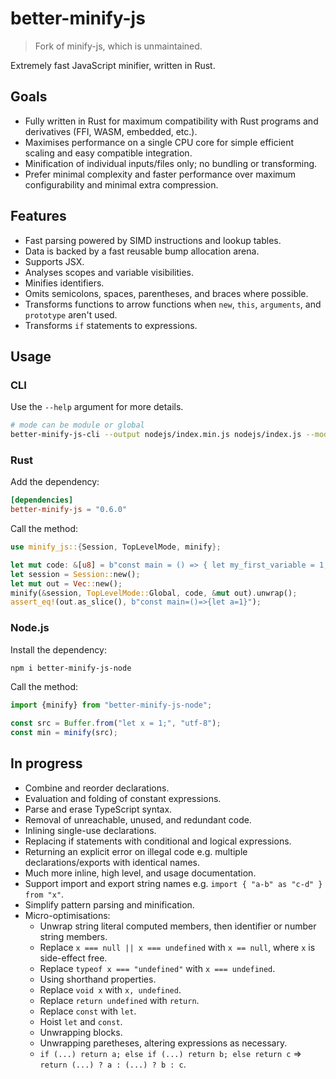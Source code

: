 # better-minify-js

> Fork of minify-js, which is unmaintained. 

Extremely fast JavaScript minifier, written in Rust.

## Goals

- Fully written in Rust for maximum compatibility with Rust programs and derivatives (FFI, WASM, embedded, etc.).
- Maximises performance on a single CPU core for simple efficient scaling and easy compatible integration.
- Minification of individual inputs/files only; no bundling or transforming.
- Prefer minimal complexity and faster performance over maximum configurability and minimal extra compression.

## Features

- Fast parsing powered by SIMD instructions and lookup tables.
- Data is backed by a fast reusable bump allocation arena.
- Supports JSX.
- Analyses scopes and variable visibilities.
- Minifies identifiers.
- Omits semicolons, spaces, parentheses, and braces where possible.
- Transforms functions to arrow functions when `new`, `this`, `arguments`, and `prototype` aren't used.
- Transforms `if` statements to expressions.

## Usage

### CLI

Use the `--help` argument for more details.

```bash
# mode can be module or global
better-minify-js-cli --output nodejs/index.min.js nodejs/index.js --mode global
```

### Rust

Add the dependency:

```toml
[dependencies]
better-minify-js = "0.6.0"
```

Call the method:

```rust
use minify_js::{Session, TopLevelMode, minify};

let mut code: &[u8] = b"const main = () => { let my_first_variable = 1; };";
let session = Session::new();
let mut out = Vec::new();
minify(&session, TopLevelMode::Global, code, &mut out).unwrap();
assert_eq!(out.as_slice(), b"const main=()=>{let a=1}");
```

### Node.js

Install the dependency:

```bash
npm i better-minify-js-node
```

Call the method:

```typescript
import {minify} from "better-minify-js-node";

const src = Buffer.from("let x = 1;", "utf-8");
const min = minify(src);
```

## In progress

- Combine and reorder declarations.
- Evaluation and folding of constant expressions.
- Parse and erase TypeScript syntax.
- Removal of unreachable, unused, and redundant code.
- Inlining single-use declarations.
- Replacing if statements with conditional and logical expressions.
- Returning an explicit error on illegal code e.g. multiple declarations/exports with identical names.
- Much more inline, high level, and usage documentation.
- Support import and export string names e.g. `import { "a-b" as "c-d" } from "x"`.
- Simplify pattern parsing and minification.
- Micro-optimisations:
  - Unwrap string literal computed members, then identifier or number string members.
  - Replace `x === null || x === undefined` with `x == null`, where `x` is side-effect free.
  - Replace `typeof x === "undefined"` with `x === undefined`.
  - Using shorthand properties.
  - Replace `void x` with `x, undefined`.
  - Replace `return undefined` with `return`.
  - Replace `const` with `let`.
  - Hoist `let` and `const`.
  - Unwrapping blocks.
  - Unwrapping paretheses, altering expressions as necessary.
  - `if (...) return a; else if (...) return b; else return c` => `return (...) ? a : (...) ? b : c`.

